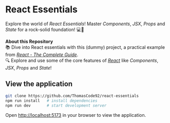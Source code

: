 # React Essentials

Explore the world of _React Essentials_! Master _Components_, _JSX_, _Props_ and _State_ for a rock-solid foundation! 💻🚀

**About this Repository**<br />
📚 Dive into React essentials with this (dummy) project, a practical example from _[React - The Complete Guide](https://www.udemy.com/course/react-the-complete-guide-incl-redux/)_.<br />
🔍 Explore and use some of the core features of _[React](https://react.dev/)_ like _Components_, _JSX_, _Props_ and _State_!

## View the application

```bash
git clone https://github.com/ThomasCode92/react-essentials
npm run install   # install dependencies
npm run dev       # start development server
```

Open [http://localhost:5173](http://localhost:5173) in your browser to view the application.

